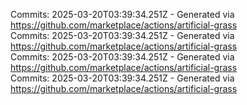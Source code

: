 Commits: 2025-03-20T03:39:34.251Z - Generated via https://github.com/marketplace/actions/artificial-grass
<br>
Commits: 2025-03-20T03:39:34.251Z - Generated via https://github.com/marketplace/actions/artificial-grass
<br>
Commits: 2025-03-20T03:39:34.251Z - Generated via https://github.com/marketplace/actions/artificial-grass
<br>
Commits: 2025-03-20T03:39:34.251Z - Generated via https://github.com/marketplace/actions/artificial-grass
<br>
